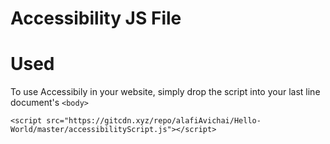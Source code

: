 # Accessibility JS File



# Used

To use Accessibily in your website, simply drop the script into your last line document's `<body>`
```
<script src="https://gitcdn.xyz/repo/alafiAvichai/Hello-World/master/accessibilityScript.js"></script>
 
```

